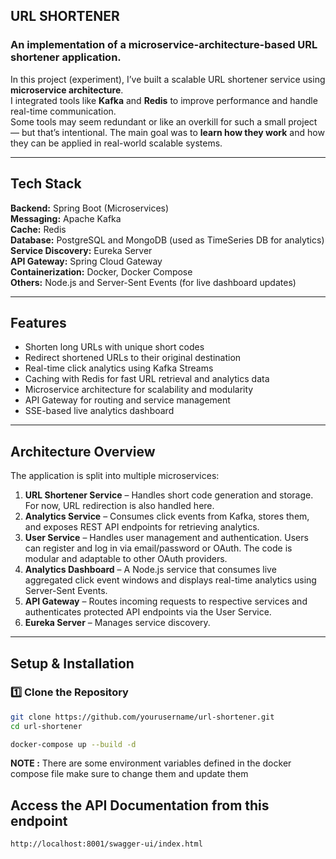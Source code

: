 ## URL SHORTENER

### An implementation of a microservice-architecture-based URL shortener application.

In this project (experiment), I’ve built a scalable URL shortener service using **microservice architecture**.  
I integrated tools like **Kafka** and **Redis** to improve performance and handle real-time communication.  
Some tools may seem redundant or like an overkill for such a small project — but that’s intentional. The main goal was
to **learn how they work** and how they can be applied in real-world scalable systems.

---

## Tech Stack

**Backend:** Spring Boot (Microservices)  
**Messaging:** Apache Kafka  
**Cache:** Redis  
**Database:** PostgreSQL and MongoDB (used as TimeSeries DB for analytics)  
**Service Discovery:** Eureka Server  
**API Gateway:** Spring Cloud Gateway  
**Containerization:** Docker, Docker Compose  
**Others:** Node.js and Server-Sent Events (for live dashboard updates)

---

## Features

- Shorten long URLs with unique short codes
- Redirect shortened URLs to their original destination
- Real-time click analytics using Kafka Streams
- Caching with Redis for fast URL retrieval and analytics data
- Microservice architecture for scalability and modularity
- API Gateway for routing and service management
- SSE-based live analytics dashboard

---

## Architecture Overview

The application is split into multiple microservices:

1. **URL Shortener Service** – Handles short code generation and storage. For now, URL redirection is also handled here.
2. **Analytics Service** – Consumes click events from Kafka, stores them, and exposes REST API endpoints for retrieving
   analytics.
3. **User Service** – Handles user management and authentication. Users can register and log in via email/password or
   OAuth. The code is modular and adaptable to other OAuth providers.
4. **Analytics Dashboard** – A Node.js service that consumes live aggregated click event windows and displays real-time
   analytics using Server-Sent Events.
5. **API Gateway** – Routes incoming requests to respective services and authenticates protected API endpoints via the
   User Service.
6. **Eureka Server** – Manages service discovery.

---

## Setup & Installation

### **1️⃣ Clone the Repository**

```bash
git clone https://github.com/yourusername/url-shortener.git
cd url-shortener
```

```bash
docker-compose up --build -d
```

**NOTE :** There are some environment variables defined in the docker compose file make sure to change them and update
them

## Access the API Documentation from this endpoint

``http://localhost:8001/swagger-ui/index.html``

